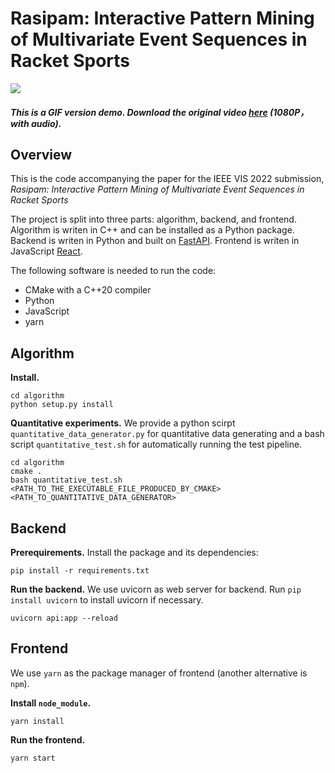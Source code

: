 # Rasipam: Interactive Pattern Mining of Multivariate Event Sequences in Racket Sports

![](./demo.gif)

#### *This is a GIF version demo. Download the original video [here](https://anonymous.4open.science/r/Rasipam-A695/demo.mp4) (1080P，with audio).*

## Overview

This is the code accompanying the paper for the IEEE VIS 2022 submission, *Rasipam: Interactive Pattern Mining of Multivariate Event Sequences in Racket Sports*

The project is split into three parts: algorithm, backend, and frontend. Algorithm is writen in C++ and can be installed as a Python package. Backend is writen in Python and built on [FastAPI](https://fastapi.tiangolo.com/). Frontend is writen in JavaScript [React](https://reactjs.org/).

The following software is needed to run the code:

- CMake with a C++20 compiler
- Python
- JavaScript
- yarn

## Algorithm

**Install.** 

```shell
cd algorithm
python setup.py install
```

**Quantitative experiments.** We provide a python scirpt `quantitative_data_generator.py` for quantitative data generating and a bash script `quantitative_test.sh` for automatically running the test pipeline.

```shell
cd algorithm
cmake .
bash quantitative_test.sh <PATH_TO_THE_EXECUTABLE_FILE_PRODUCED_BY_CMAKE> <PATH_TO_QUANTITATIVE_DATA_GENERATOR>
```

## Backend

**Prerequirements.** Install the package and its dependencies:

```shell
pip install -r requirements.txt
```

**Run the backend.** We use uvicorn as web server for backend. Run `pip install uvicorn` to install uvicorn if necessary.

```shell
uvicorn api:app --reload
```

## Frontend

We use `yarn` as the package manager of frontend (another alternative is `npm`).

**Install `node_module`.**

```shell
yarn install
```

**Run the frontend.**

```shell
yarn start
```

